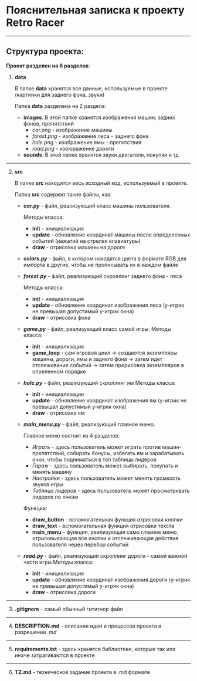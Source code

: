 # Пояснительная записка к проекту Retro Racer
_____
## Структура проекта:

**Проект разделен на 6 разделов**:

1. **data**
   
    В папке **data** хранятся все данные, используемые в проекте (картинки для заднего фона, звуки)

   Папка **data** разделена на 2 раздела:
   - **images**. В этой папке хранятся изображения машин, задних фонов, препятствий
      * *car.png* - изображение машины
      * *forest.png* - изображение леса - заднего фона
      * *hole.png* - изображение ямы - препятствия
      * *road.png* - изоюражение дороги
   - **sounds**. В этой папке хранятся звуки двигателя, покупки и тд
___
2. **src**
   
    В папке **src** находится весь исходный код, используемый в проекте.

   Папка **src** содержит такие файлы, как:
   * ***car.py*** - файл, реализующий класс машины пользователя. 
     
     Методы класса:
     - **init** - инициализация
     - **update** - обновление координат машины после определенных событий (нажатий на стрелки клавиатуры)
     - **draw** - отрисовка машины на дороге
   
   * ***colors.py*** - файл, в котором находятся цвета в формате RGB для импорта в другие, чтобы не прописывать их в каждом файле
  
   * ***forest.py*** - файл, реализующий скроллинг заднего фона - леса
     
     Методы класса:
     - **init** - инициализация
     - **update** - обновление координат изображения леса (y-игрик не превышал допустимый y-игрик окна)
     - **draw** - отрисовка фона
  
   * ***game.py*** - файл, реализующий класс самой игры.
     Методы класса:
     - **init** - инициализация
     - **game_loop** - сам игровой цикл -> создаются экземпляры машины, дороги, ямы и заднего фона -> затем идет отслеживание событий -> затем прорисовка экземпляров в опреленном порядке
  
   * ***hole.py*** - файл, реализующий скроллинг ям
     Методы класса:
     - **init** - инициализация
     - **update** - обновление координат изображения ям (y-игрик не превышал допустимый y-игрик окна)
     - **draw** - отрисовка ям
  
   * ***main_menu.py*** - файл, реализующий главное меню. 
     
     Главное меню состоит из 4 разделов:
     * *Играть* - здесь пользователь может играть против машин-препятствий, собирать бонусы, избегать ям и зарабатывать очки, чтобы подниматься в топ таблицы лидеров
     * *Гараж* - здесь пользователь может выбирать, покупать и менять машину
     * *Настройки* - здесь пользователь может менять громкость звуков игры
     * *Таблица лидеров* - здесь пользователь может просматривать лидеров по очкам
     
     Функции:
     - **draw_button** - вспомогательная функция отрисовки кнопки
     - **draw_text** - вспомогательная функция отрисовки текста
     - **main_menu** - функция, реализующая само главное меню, отрисовывающая все кнопки и отслеживающая действия пользователя через перебор событий
  
   * ***road.py*** - файл, реализующий скроллинг дороги - самой важной части игры
     Методы класса:
     - **init** - инициализация
     - **update** - обновление координат изображения дороги (y-игрик не превышал допустимый y-игрик окна)
     - **draw** - отрисовка дороги
______
3. **.gitignore** - самый обычный гитигнор файл
_______
4. **DESCRIPTION.md** - описание идеи и процессов проекта в разрешении *.md*
_______
5. **requirements.txt** - здесь хранятся библиотеки, которые так или иначе затрагиваются в проекте
_______
6. **TZ.md** - техническое задание проекта в .md формате